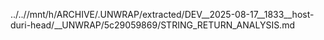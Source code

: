 ../..//mnt/h/ARCHIVE/.UNWRAP/extracted/DEV__2025-08-17__1833__host-duri-head/__UNWRAP/5c29059869/STRING_RETURN_ANALYSIS.md